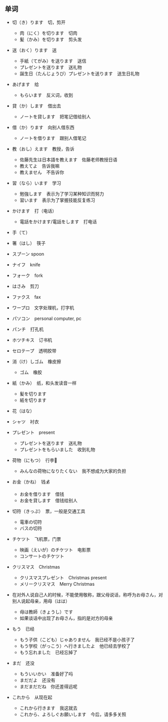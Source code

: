 ## 单词

- 切（き）ります　切，剪开
    - 肉（にく）を切ります　切肉
    - 髪（かみ）を切ります　剪头发

- 送（おく）ります　送
    - 手紙（てがみ）を送ります　送信
    - プレゼントを送ります　送礼物
    - 誕生日（たんじょうび）プレゼントを送ります　送生日礼物

- あげます　给
    - もらいます　反义词，收到

- 貸（か）します　借出去
    - ノートを貸します　把笔记借给别人

- 借（か）ります　向别人借东西
    - ノートを借ります　跟别人借笔记

- 教（おし）えます　教授，告诉
    - 佐藤先生は日本語を教えます　佐藤老师教授日语
    - 教えてよ　告诉我嘛
    - 教えません　不告诉你

- 習（なら）います　学习
    - 勉強します　表示为了学习某种知识而努力
    - 習います　表示为了掌握技能反复练习

- かけます　打（电话）
    - 電話をかけます/電話をします　打电话

- 手（て）

- 箸（はし）　筷子

- スプーン spoon 

- ナイフ　knife 

- フォーク　fork 

- はさみ　剪刀 

- ファクス　fax

- ワープロ　文字处理机，打字机

- パソコン　personal computer, pc 

- パンチ　打孔机

- ホツチキス　订书机

- セロテープ　透明胶带

- 消（け）しゴム　橡皮擦
    - ゴム　橡胶 

- 紙（かみ）　纸，和头发读音一样
    - 髪を切ります
    - 紙を切ります　

- 花（はな）

- シャツ　衬衣

- プレゼント　present 
    - プレゼントを送ります　送礼物
    - プレゼントをもらいました　收到礼物

- 荷物（にもつ）　行李🧳
    - みんなの荷物になりたくない　我不想成为大家的负担

- お金（かね）　钱💰
    - お金を借ります　借钱
    - お金を貸します　借钱给别人

- 切符（きっぷ）　票，一般是交通工具
    - 電車の切符
    - バスの切符

- チケツト　飞机票，门票
    - 映画（えいが）のチケツト　电影票
    - コンサートのチケツト　

- クリスマス　Christmas 
    - クリスマスプレゼント　Christmas present 
    - メリークリスマス　Merry Christmas 

- 在对外人说自己人的时候，不能使用敬称，跟父母说话，称呼为お母さん，对别人说起母亲，用母（はは）
    - 母は教師（きょうし）です　
    - 如果谈话中出现了お母さん，指的是对方的母亲

- もう　已经
    - もう子供（こども）じゃありません　我已经不是小孩子了
    - もう学校（がっこう）へ行きましたよ　他已经去学校了
    - もう忘れました　已经忘掉了

- まだ　还没
    - もういいかい　准备好了吗
    - まだだよ　还没有
    - まだまだだね　你还差得远呢

- これから　从现在起
    - これから行きます　我这就去
    - これから、よろしぐお願いします　今后，请多多关照



